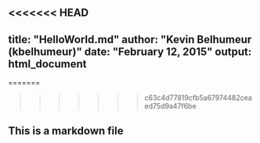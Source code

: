 <<<<<<< HEAD
---
title: "HelloWorld.md"
author: "Kevin Belhumeur (kbelhumeur)"
date: "February 12, 2015"
output: html_document
---

=======
>>>>>>> c63c4d77819cfb5a67974482ceaed75d9a47f6be
## This is a markdown file
